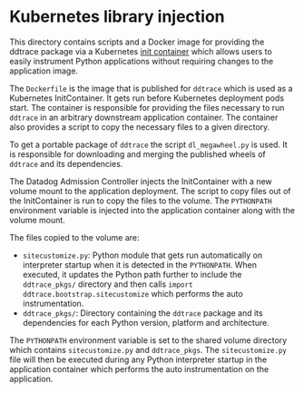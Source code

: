 # Kubernetes library injection

This directory contains scripts and a Docker image for providing the ddtrace
package via a Kubernetes [init
container](https://kubernetes.io/docs/concepts/workloads/pods/init-containers/)
which allows users to easily instrument Python applications without requiring
changes to the application image.

The `Dockerfile` is the image that is published for `ddtrace` which is used
as a Kubernetes InitContainer. It gets run before Kubernetes deployment pods
start. The container is responsible for providing the files necessary to run
`ddtrace` in an arbitrary downstream application container. The container also
provides a script to copy the necessary files to a given directory.

To get a portable package of `ddtrace` the script `dl_megawheel.py` is used. It
is responsible for downloading and merging the published wheels of `ddtrace` and
its dependencies.

The Datadog Admission Controller injects the InitContainer with a new volume
mount to the application deployment. The script to copy files out of the
InitContainer is run to copy the files to the volume. The `PYTHONPATH`
environment variable is injected into the application container along with the
volume mount.

The files copied to the volume are:

- `sitecustomize.py`: Python module that gets run automatically on interpreter startup when it is detected in the `PYTHONPATH`. When executed, it updates the Python path further to include the `ddtrace_pkgs/` directory and then calls `import ddtrace.bootstrap.sitecustomize` which performs the auto instrumentation.
- `ddtrace_pkgs/`: Directory containing the `ddtrace` package and its dependencies for each Python version, platform and architecture.


The `PYTHONPATH` environment variable is set to the shared volume directory
which contains `sitecustomize.py` and `ddtrace_pkgs`. The `sitecustomize.py`
file will then be executed during any Python interpreter startup in the
application container which performs the auto instrumentation on the application.
